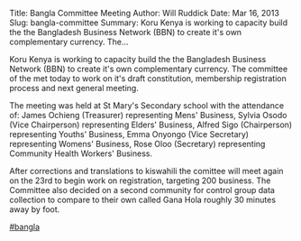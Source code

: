 Title: Bangla Committee Meeting
Author: Will Ruddick
Date: Mar 16, 2013
Slug: bangla-committee
Summary: Koru Kenya is working to capacity build the the Bangladesh Business
Network (BBN) to create it's own complementary currency. The...

Koru Kenya is working to capacity build the the Bangladesh Business
Network (BBN) to create it's own complementary currency. The committee
of the met today to work on it's draft constitution, membership
registration process and next general meeting.

The meeting was held at St Mary's Secondary school with the attendance
of: James Ochieng (Treasurer) representing Mens' Business, Sylvia Osodo
(Vice Chairperson) representing Elders' Business, Alfred Sigo
(Chairperson) representing Youths' Business, Emma Onyongo (Vice
Secretary) representing Womens' Business, Rose Oloo (Secretary)
representing Community Health Workers' Business.

After corrections and translations to kiswahili the comittee will meet
again on the 23rd to begin work on registration, targeting 200 business.
The Committee also decided on a second community for control group data
collection to compare to their own called Gana Hola roughly 30 minutes
away by foot.

[#bangla](https://www.grassrootseconomics.org/blog/hashtags/bangla)

